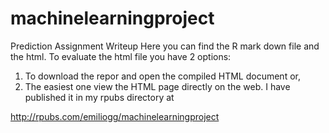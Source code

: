 # machinelearningproject
Prediction Assignment Writeup 
Here you can find the R mark down file and the html. To evaluate the html file you have 2 options:

1) To download the repor and open the compiled HTML document or, 
2) The easiest one view the HTML page directly on the web. I have published it in my rpubs directory at

http://rpubs.com/emiliogg/machinelearningproject


